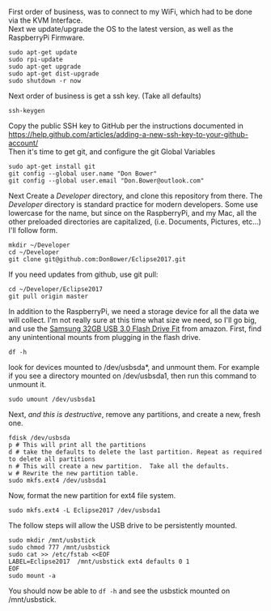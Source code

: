 First order of business, was to connect to my WiFi, which had to be done via the KVM Interface. <br />
Next we update/upgrade the OS to the latest version, as well as the RaspberryPi Firmware.  <br />

```
sudo apt-get update
sudo rpi-update
sudo apt-get upgrade
sudo apt-get dist-upgrade
sudo shutdown -r now
```

Next order of business is get a ssh key. (Take all defaults)

```
ssh-keygen
```

Copy the public SSH key to GitHub per the instructions documented in https://help.github.com/articles/adding-a-new-ssh-key-to-your-github-account/<br>
Then it's time to get git, and configure the git Global Variables <br />

```
sudo apt-get install git
git config --global user.name "Don Bower"
git config --global user.email "Don.Bower@outlook.com"
```

Next Create a *Developer* directory, and clone this repository from there.  The *Developer* directory is standard practice for modern developers. Some use lowercase for the name, but since on the RaspberryPi, and my Mac, all the other preloaded directories are capitalized, (i.e. Documents, Pictures, etc...) I'll follow form. <br />

```
mkdir ~/Developer
cd ~/Developer
git clone git@github.com:DonBower/Eclipse2017.git
```

If you need updates from github, use git pull:

```
cd ~/Developer/Eclipse2017
git pull origin master
```

In addition to the RaspberryPi, we need a storage device for all the data we will collect.
I'm not really sure at this time what size we need, so I'll go big, and use the [Samsung 32GB USB 3.0 Flash Drive Fit](https://www.amazon.com/Samsung-Flash-Drive-MUF-32BB-AM/dp/B013CCTOC2) from amazon.
First, find any unintentional mounts from plugging in the flash drive.

  ```
  df -h
  ```

look for devices mounted to /dev/usbsda*, and unmount them.  For example if you see a directory mounted on /dev/usbsda1, then run this command to unmount it.

  ```
  sudo umount /dev/usbsda1
  ```

Next, *and this is destructive*, remove any partitions, and create a new, fresh one.

  ```
  fdisk /dev/usbsda
  p # This will print all the partitions
  d # take the defaults to delete the last partition. Repeat as required to delete all partitions
  n # This will create a new partition.  Take all the defaults.
  w # Rewrite the new partition table.
  sudo mkfs.ext4 /dev/usbsda1
  ```

Now, format the new partition for ext4 file system.

  ```
  sudo mkfs.ext4 -L Eclipse2017 /dev/usbsda1
  ```

The follow steps will allow the USB drive to be persistently mounted.

```
sudo mkdir /mnt/usbstick
sudo chmod 777 /mnt/usbstick
sudo cat >> /etc/fstab <<EOF
LABEL=Eclipse2017  /mnt/usbstick ext4 defaults 0 1
EOF
sudo mount -a
```

You should now be able to `df -h` and see the usbstick mounted on /mnt/usbstick.
